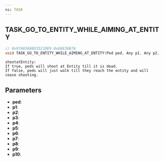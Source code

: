 ```yaml
---
ns: TASK
---
```

## TASK_GO_TO_ENTITY_WHILE_AIMING_AT_ENTITY

```c
// 0x97465886D35210E9 0x68E36B7A
void TASK_GO_TO_ENTITY_WHILE_AIMING_AT_ENTITY(Ped ped, Any p1, Any p2, Any p3, Any p4, Any p5, Any p6, Any p7, Any p8, Any p9, Any p10);
```

```
shootatEntity:
If true, peds will shoot at Entity till it is dead.
If false, peds will just walk till they reach the entity and will cease shooting.
```

## Parameters
* **ped**:
* **p1**:
* **p2**:
* **p3**:
* **p4**:
* **p5**:
* **p6**:
* **p7**:
* **p8**:
* **p9**:
* **p10**:
